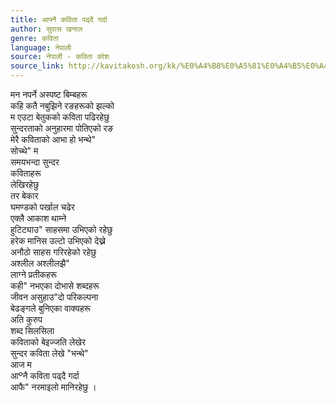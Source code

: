 ```yaml
---
title: आफ्नै कविता पढ्दै गर्दा
author: सुवास खनाल
genre: कविता
language: नेपाली
source: नेपाली - कविता कोश
source_link: http://kavitakosh.org/kk/%E0%A4%B8%E0%A5%81%E0%A4%B5%E0%A4%BE%E0%A4%B8_%E0%A4%96%E0%A4%A8%E0%A4%BE%E0%A4%B2
---
```


मन नपर्ने अस्पष्ट बिम्बहरू  
कहि कतै नबुझिने रङहरूको झल्को  
म एउटा बेतुकको कविता पढिरहेछु  
सुन्दरताको अनुहारमा पोतिएको रङ  
मेरै कविताको आभा हो भन्थे"  
सोच्थे" म  
समयभन्दा सुन्दर  
कविताहरू  
लेखिरहेछु  
तर बेकार  
घमण्डको पर्खाल चढेर  
एक्लै आकाश थाम्ने  
हुटिट्याउ" साहसमा उभिएको रहेछु  
हरेक मानिस उल्टो उभिएको देख्ने  
अनौठो साहस गरिरहेको रहेछु  
अश्लील अश्लीलझै"  
लाग्ने प्रतीकहरू  
कही" नभएका दोभासे शब्दहरू  
जीवन असुहाउ"दो परिकल्पना  
बेढङ्गले बुनिएका वाक्यहरू  
अति कुरुप  
शब्द सिलसिला  
कविताको बेइज्जति लेखेर  
सुन्दर कविता लेखे "भन्थे"  
आज म  
आºनै कविता पढ्दै गर्दा  
आफै" नरमाइलो मानिरहेछु ।
